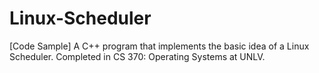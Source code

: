 # Linux-Scheduler
[Code Sample] A C++ program that implements the basic idea of a Linux Scheduler. Completed in CS 370: Operating Systems at UNLV.
